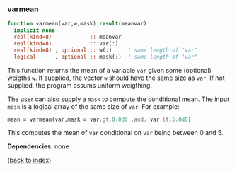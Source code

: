 ### varmean

```fortran
function varmean(var,w,mask) result(meanvar)
  implicit none
  real(kind=8)            :: meanvar
  real(kind=8)            :: var(:)
  real(kind=8) , optional :: w(:)     ! same length of "var"
  logical      , optional :: mask(:)  ! same length of "var"
```

This function returns the mean of a variable ```var``` given some (optional) weigths ```w```. If supplied, the vector ```w``` should have the same size as ```var```. If not supplied, the program assums uniform weigthing.

The user can also supply a ```mask``` to compute the conditional mean. The input ```mask``` is a logical array of the same size of ```var```. For example:

```fortran
mean = varmean(var,mask = var.gt.0.0d0 .and. var.lt.5.0d0)
```

This computes the mean of ```var``` conditional on ```var``` being between 0 and 5.

**Dependencies**: none

[(back to index)](../index.md)
